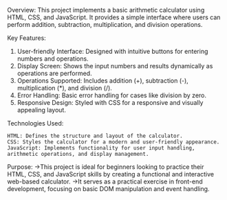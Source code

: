Overview:
 This project implements a basic arithmetic calculator using HTML, CSS, and JavaScript. 
 It provides a simple interface where users can perform addition, subtraction, multiplication, and division operations.

Key Features:

1.  User-friendly Interface: Designed with intuitive buttons for entering numbers and operations.
2.  Display Screen: Shows the input numbers and results dynamically as operations are performed.
3.  Operations Supported: Includes addition (+), subtraction (-), multiplication (*), and division (/).
4.  Error Handling: Basic error handling for cases like division by zero.
5.  Responsive Design: Styled with CSS for a responsive and visually appealing layout.


Technologies Used:

    HTML: Defines the structure and layout of the calculator.
    CSS: Styles the calculator for a modern and user-friendly appearance.
    JavaScript: Implements functionality for user input handling, arithmetic operations, and display management.

Purpose:
->This project is ideal for beginners looking to practice their HTML, CSS, and JavaScript skills by creating a functional and interactive web-based calculator. 
->It serves as a practical exercise in front-end development, focusing on basic DOM manipulation and event handling.

